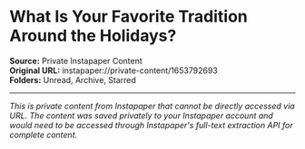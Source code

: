 # What Is Your Favorite Tradition Around the Holidays?

**Source:** Private Instapaper Content  
**Original URL:** instapaper://private-content/1653792693  
**Folders:** Unread, Archive, Starred  

---

*This is private content from Instapaper that cannot be directly accessed via URL. The content was saved privately to your Instapaper account and would need to be accessed through Instapaper's full-text extraction API for complete content.*